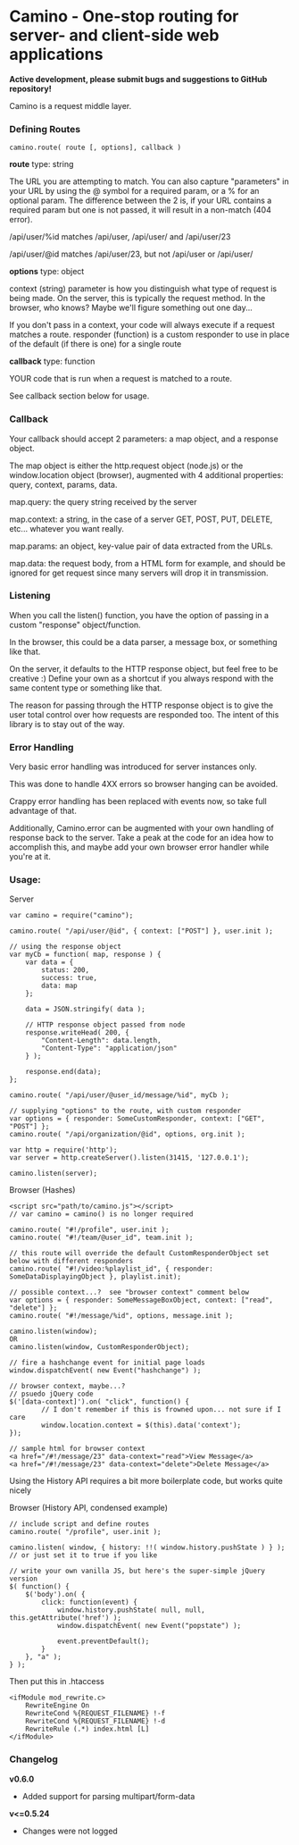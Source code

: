# Camino - One-stop routing for server- and client-side web applications

**Active development, please submit bugs and suggestions to GitHub repository!**

Camino is a request middle layer.

### Defining Routes
    camino.route( route [, options], callback )

**route**
type: string

The URL you are attempting to match. You can also capture "parameters" in your URL by using the @ symbol for a required param, or a % for an optional param. The difference between the 2 is, if your URL contains a required param but one is not passed, it will result in a non-match (404 error).

/api/user/%id matches /api/user, /api/user/ and /api/user/23

/api/user/@id matches /api/user/23, but not /api/user or /api/user/

**options**
type: object

context (string) parameter is how you distinguish what type of request is being made. On the server, this is typically the request method. In the browser, who knows? Maybe we'll figure something out one day...

If you don't pass in a context, your code will always execute if a request matches a route.
responder (function) is a custom responder to use in place of the default (if there is one) for a single route

**callback**
type: function

YOUR code that is run when a request is matched to a route.

See callback section below for usage.

<!-- Lastly, the responder param is an object you want to use in your code to send a message to the browser/server/anything else. It can be whatever you want and do whatever you want. On the server, it defaults to the HTTP response object so you can set headers, write data, anything else. This can be overriden on a route by route basis, or globally through the listen() function. See examples below. -->
### Callback
Your callback should accept 2 parameters: a map object, and a response object.

The map object is either the http.request object (node.js) or the window.location object (browser), augmented with 4 additional properties: query, context, params, data.

map.query: the query string received by the server

map.context: a string, in the case of a server GET, POST, PUT, DELETE, etc... whatever you want really.

map.params: an object, key-value pair of data extracted from the URLs.

map.data: the request body, from a HTML form for example, and should be ignored for get request since many servers will drop it in transmission.

### Listening
When you call the listen() function, you have the option of passing in a custom "response" object/function.

In the browser, this could be a data parser, a message box, or something like that.

On the server, it defaults to the HTTP response object, but feel free to be creative :) Define your own as a shortcut if you always respond with the same content type or something like that.

The reason for passing through the HTTP response object is to give the user total control over how requests are responded too. The intent of this library is to stay out of the way.

### Error Handling
Very basic error handling was introduced for server instances only.

This was done to handle 4XX errors so browser hanging can be avoided.

Crappy error handling has been replaced with events now, so take full advantage of that.

Additionally, Camino.error can be augmented with your own handling of response back to the server.  Take a peak at the code for an idea how to accomplish this, and maybe add your own browser error handler while you're at it.

### Usage:

Server

    var camino = require("camino");

    camino.route( "/api/user/@id", { context: ["POST"] }, user.init );

    // using the response object
    var myCb = function( map, response ) {
        var data = {
            status: 200,
            success: true,
            data: map
        };

        data = JSON.stringify( data );

        // HTTP response object passed from node
        response.writeHead( 200, {
            "Content-Length": data.length,
            "Content-Type": "application/json"
        } );

        response.end(data);
    };

    camino.route( "/api/user/@user_id/message/%id", myCb );

    // supplying "options" to the route, with custom responder
    var options = { responder: SomeCustomResponder, context: ["GET", "POST"] };
    camino.route( "/api/organization/@id", options, org.init );

    var http = require('http');
    var server = http.createServer().listen(31415, '127.0.0.1');

    camino.listen(server);

Browser (Hashes)

    <script src="path/to/camino.js"></script>
    // var camino = camino() is no longer required

    camino.route( "#!/profile", user.init );
    camino.route( "#!/team/@user_id", team.init );

    // this route will override the default CustomResponderObject set below with different responders
    camino.route( "#!/video:%playlist_id", { responder: SomeDataDisplayingObject }, playlist.init);

    // possible context...?  see "browser context" comment below
    var options = { responder: SomeMessageBoxObject, context: ["read", "delete"] };
    camino.route( "#!/message/%id", options, message.init );

    camino.listen(window);
    OR
    camino.listen(window, CustomResponderObject);

    // fire a hashchange event for initial page loads
    window.dispatchEvent( new Event("hashchange") );

    // browser context, maybe...?
    // psuedo jQuery code
    $('[data-context]').on( "click", function() {
            // I don't remember if this is frowned upon... not sure if I care
            window.location.context = $(this).data('context');
    });

    // sample html for browser context
    <a href="/#!/message/23" data-context="read">View Message</a>
    <a href="/#!/message/23" data-context="delete">Delete Message</a>

Using the History API requires a bit more boilerplate code, but works quite nicely

Browser (History API, condensed example)

    // include script and define routes
    camino.route( "/profile", user.init );

    camino.listen( window, { history: !!( window.history.pushState ) } ); // or just set it to true if you like

    // write your own vanilla JS, but here's the super-simple jQuery version
    $( function() {
        $('body').on( {
            click: function(event) {
                window.history.pushState( null, null, this.getAttribute('href') );
                window.dispatchEvent( new Event("popstate") );

                event.preventDefault();
            }
        }, "a" );
    } );

Then put this in .htaccess

    <ifModule mod_rewrite.c>
        RewriteEngine On
        RewriteCond %{REQUEST_FILENAME} !-f
        RewriteCond %{REQUEST_FILENAME} !-d
        RewriteRule (.*) index.html [L]
    </ifModule>

### Changelog
**v0.6.0**
* Added support for parsing multipart/form-data

**v<=0.5.24**
* Changes were not logged